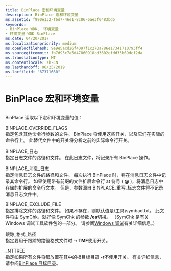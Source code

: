```yaml
---
title: BinPlace 宏和环境变量
description: BinPlace 宏和环境变量
ms.assetid: f990e132-f6d7-46e1-8c86-6ae3f0483bd5
keywords:
- BinPlace WDK、 环境变量
- 环境变量 WDK BinPlace
ms.date: 04/20/2017
ms.localizationpriority: medium
ms.openlocfilehash: 9e9e5acd26f4097f1c270a786e17341710793ff4
ms.sourcegitcommit: fb7d95c7a5d47860918cd3602efdd33b69dcf2da
ms.translationtype: MT
ms.contentlocale: zh-CN
ms.lasthandoff: 06/25/2019
ms.locfileid: "67371660"
---
```

# <a name="binplace-macros-and-environment-variables"></a>BinPlace 宏和环境变量


## <span id="ddk_binplace_environment_variables_tools"></span><span id="DDK_BINPLACE_ENVIRONMENT_VARIABLES_TOOLS"></span>


BinPlace 读取以下宏和环境变量的值：

<span id="BINPLACE_OVERRIDE_FLAGS"></span><span id="binplace_override_flags"></span>BINPLACE\_OVERRIDE\_FLAGS  
指定包含其他命令行参数的文件。 BinPlace 将使用这些开关，以及它们在实际的命令行上。 此替代文件中的开关将分析之前的实际命令行开关。

<span id="________BINPLACE_LOG_______"></span><span id="________binplace_log_______"></span> BINPLACE\_日志   
指定日志文件的路径和文件。 在此日志文件，将记录所有 BinPlace 操作。

<span id="BINPLACE_MESSAGE_LOG"></span><span id="binplace_message_log"></span>BINPLACE\_消息\_日志  
指定消息日志文件的路径和文件。 每次执行 BinPlace 时，将在消息日志文件中记录其命令行。 如果使用带有前缀的文件扩展命令行 at 符号 ( **@** )，将消息日志中存储的扩展的命令行文本。 但是，参数源自 BINPLACE\_重写\_标志文件将不记录消息日志文件中。

<span id="BINPLACE_EXCLUDE_FILE"></span><span id="binplace_exclude_file"></span>BINPLACE\_EXCLUDE\_FILE  
指定排除文件的路径和文件。 如果不存在，则默认值是\\工具\\symbad.txt。 此文件将由 SymChk，就好像 SymChk 的参数 **/ea**切换。 （SymChk 是有关 Windows 调试工具软件包的一部分。 请参阅[Windows 调试](https://docs.microsoft.com/windows-hardware/drivers/debugger/index)有关详细信息。)

<span id="TRACE_FORMAT_PATH"></span><span id="trace_format_path"></span>跟踪\_格式\_路径  
指定要用于跟踪的路径格式文件时 **-: TMF**使用开关。

<span id="_________NTTREE_______"></span><span id="_________nttree_______"></span> \_NTTREE   
指定如果所有文件将都放置在其中的根目标目录 **-r**不使用开关。 有关详细信息，请参阅[BinPlace 目标目录](binplace-destination-directories.md)。

 

 





